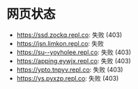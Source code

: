 # 网页状态
- https://ssd.zockq.repl.co: 失败 (403)
- https://jsn.limkon.repl.co: 失败
- https://su--yoyholee.repl.co: 失败 (403)
- https://apping.eywjx.repl.co: 失败 (403)
- https://ypto.tnpyv.repl.co: 失败 (403)
- https://ys.pyxzp.repl.co: 失败 (403)
